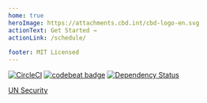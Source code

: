 ```yaml
---
home: true
heroImage: https://attachments.cbd.int/cbd-logo-en.svg
actionText: Get Started →
actionLink: /schedule/
 
footer: MIT Licensed
---
```


[![CircleCI](https://circleci.com/gh/scbd/eunomia.cbd.int/tree/master.svg?style=svg)](https://circleci.com/gh/scbd/eunomia.cbd.int/tree/master)     [![codebeat badge](https://codebeat.co/badges/94793276-7cd5-4413-98e9-4478858b7c39)](https://codebeat.co/projects/github-com-scbd-eunomia-cbd-int-master)     [![Dependency Status](https://david-dm.org/scbd/eunomia.cbd.int.svg)](https://david-dm.org/scbd/eunomia.cbd.int)

[UN Security](/security/)
